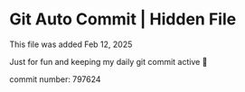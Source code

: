 # Git Auto Commit | Hidden File

This file was added Feb 12, 2025

Just for fun and keeping my daily git commit active 🤪

commit number: 797624
